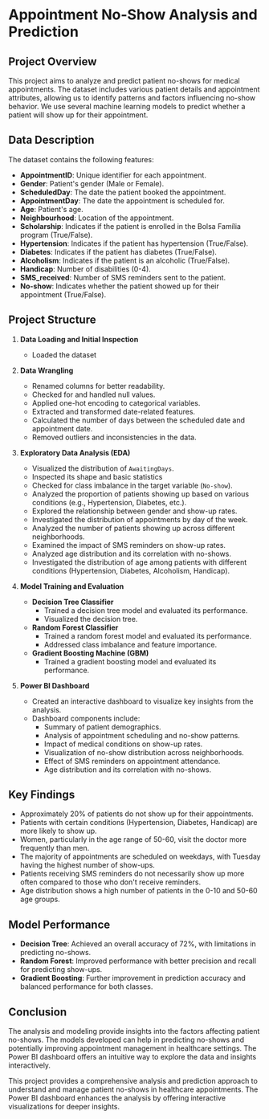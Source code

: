 # Appointment No-Show Analysis and Prediction

## Project Overview

This project aims to analyze and predict patient no-shows for medical appointments. The dataset includes various patient details and appointment attributes, allowing us to identify patterns and factors influencing no-show behavior. We use several machine learning models to predict whether a patient will show up for their appointment.

## Data Description

The dataset contains the following features:

- **AppointmentID**: Unique identifier for each appointment.
- **Gender**: Patient's gender (Male or Female).
- **ScheduledDay**: The date the patient booked the appointment.
- **AppointmentDay**: The date the appointment is scheduled for.
- **Age**: Patient's age.
- **Neighbourhood**: Location of the appointment.
- **Scholarship**: Indicates if the patient is enrolled in the Bolsa Família program (True/False).
- **Hypertension**: Indicates if the patient has hypertension (True/False).
- **Diabetes**: Indicates if the patient has diabetes (True/False).
- **Alcoholism**: Indicates if the patient is an alcoholic (True/False).
- **Handicap**: Number of disabilities (0-4).
- **SMS_received**: Number of SMS reminders sent to the patient.
- **No-show**: Indicates whether the patient showed up for their appointment (True/False).

## Project Structure

1. **Data Loading and Initial Inspection**
    - Loaded the dataset 
2. **Data Wrangling**
    - Renamed columns for better readability.
    - Checked for and handled null values.
    - Applied one-hot encoding to categorical variables.
    - Extracted and transformed date-related features.
    - Calculated the number of days between the scheduled date and appointment date.
    - Removed outliers and inconsistencies in the data.

3. **Exploratory Data Analysis (EDA)**
    - Visualized the distribution of `AwaitingDays`.
    - Inspected its shape and basic statistics
    - Checked for class imbalance in the target variable (`No-show`).
    - Analyzed the proportion of patients showing up based on various conditions (e.g., Hypertension, Diabetes, etc.).
    - Explored the relationship between gender and show-up rates.
    - Investigated the distribution of appointments by day of the week.
    - Analyzed the number of patients showing up across different neighborhoods.
    - Examined the impact of SMS reminders on show-up rates.
    - Analyzed age distribution and its correlation with no-shows.
    - Investigated the distribution of age among patients with different conditions (Hypertension, Diabetes, Alcoholism, Handicap).

4. **Model Training and Evaluation**
    - **Decision Tree Classifier**
        - Trained a decision tree model and evaluated its performance.
        - Visualized the decision tree.
    - **Random Forest Classifier**
        - Trained a random forest model and evaluated its performance.
        - Addressed class imbalance and feature importance.
    - **Gradient Boosting Machine (GBM)**
        - Trained a gradient boosting model and evaluated its performance.

5. **Power BI Dashboard**
    - Created an interactive dashboard to visualize key insights from the analysis.
    - Dashboard components include:
        - Summary of patient demographics.
        - Analysis of appointment scheduling and no-show patterns.
        - Impact of medical conditions on show-up rates.
        - Visualization of no-show distribution across neighborhoods.
        - Effect of SMS reminders on appointment attendance.
        - Age distribution and its correlation with no-shows.

## Key Findings

- Approximately 20% of patients do not show up for their appointments.
- Patients with certain conditions (Hypertension, Diabetes, Handicap) are more likely to show up.
- Women, particularly in the age range of 50-60, visit the doctor more frequently than men.
- The majority of appointments are scheduled on weekdays, with Tuesday having the highest number of show-ups.
- Patients receiving SMS reminders do not necessarily show up more often compared to those who don't receive reminders.
- Age distribution shows a high number of patients in the 0-10 and 50-60 age groups.

## Model Performance

- **Decision Tree**: Achieved an overall accuracy of 72%, with limitations in predicting no-shows.
- **Random Forest**: Improved performance with better precision and recall for predicting show-ups.
- **Gradient Boosting**: Further improvement in prediction accuracy and balanced performance for both classes.

## Conclusion

The analysis and modeling provide insights into the factors affecting patient no-shows. The models developed can help in predicting no-shows and potentially improving appointment management in healthcare settings. The Power BI dashboard offers an intuitive way to explore the data and insights interactively.



This project provides a comprehensive analysis and prediction approach to understand and manage patient no-shows in healthcare appointments. The Power BI dashboard enhances the analysis by offering interactive visualizations for deeper insights.
